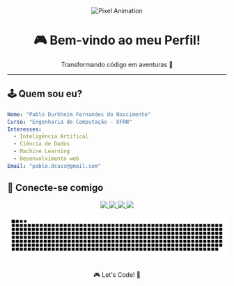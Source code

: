 <!-- Banner animado estilo retrô -->
<p align="center">
  <img src="https://media1.giphy.com/media/v1.Y2lkPTc5MGI3NjExNnkwY3lxMzNoYjcxMTd6N3kxOHI1ZjR3aG1meHhnb2xvZHpxbDZrMCZlcD12MV9pbnRlcm5hbF9naWZfYnlfaWQmY3Q9Zw/bGgsc5mWoryfgKBx1u/giphy.gif" width="150" alt="Pixel Animation">
</p>

<h1 align="center">🎮 Bem-vindo ao meu Perfil!</h1>
<p align="center">Transformando código em aventuras 🚀</p>

---

## 🕹️ Quem sou eu?
```yaml
Nome: "Pablo Durkheim Fernandes do Nascimento"
Curso: "Engenharia de Computação - UFRN"
Interesses:
  - Inteligência Artifical
  - Ciência de Dados
  - Machine Learning
  - Desenvolvimento web
Email: "pablo.dcass@gmail.com"

```

## 🚀 Conecte-se comigo
<p align="center"> <a href="http://www.linkedin.com/in/pablo-durkheim-315786379" target="_blank"> <img src="https://img.shields.io/badge/LinkedIn-0077B5?style=for-the-badge&logo=linkedin&logoColor=white" /> </a> <a href="https://www.instagram.com/pablodurkheim/" target="_blank"> <img src="https://img.shields.io/badge/Instagram-E4405F?style=for-the-badge&logo=instagram&logoColor=white" /> </a> <a href="mailto:pablo.dcass@gmail.com" target="_blank"> <img src="https://img.shields.io/badge/Email-D14836?style=for-the-badge&logo=gmail&logoColor=white" /> </a> <a href="https://wwws.cnpq.br/cvlattesweb/PKG_MENU.menu?f_cod=FE2A65F69DA17C716AB5B96D1610F78F#" target="_blank"> <img src="https://img.shields.io/badge/Lattes-4682B4?style=for-the-badge" /> </a> </p>


<p align="center"> <img src="https://raw.githubusercontent.com/Platane/snk/output/github-contribution-grid-snake.svg" alt="Snake animation" /> </p>

<p align="center">🎮 Let's Code! 🚀</p>
